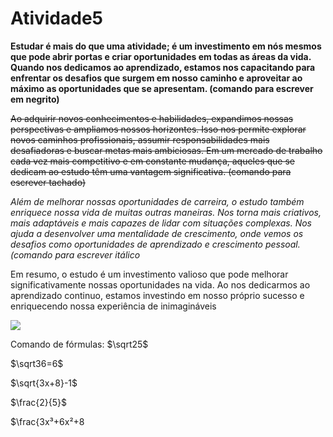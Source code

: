 # Atividade5
**Estudar é mais do que uma atividade; é um investimento em nós mesmos que pode abrir portas e criar oportunidades em todas as áreas da vida. Quando nos dedicamos ao aprendizado, estamos nos capacitando para enfrentar os desafios que surgem em nosso caminho e aproveitar ao máximo as oportunidades que se apresentam. (comando para escrever em negrito)**

~~Ao adquirir novos conhecimentos e habilidades, expandimos nossas perspectivas e ampliamos nossos horizontes. Isso nos permite explorar novos caminhos profissionais, assumir responsabilidades mais desafiadoras e buscar metas mais ambiciosas. Em um mercado de trabalho cada vez mais competitivo e em constante mudança, aqueles que se dedicam ao estudo têm uma vantagem significativa. (comando para escrever tachado)~~

*Além de melhorar nossas oportunidades de carreira, o estudo também enriquece nossa vida de muitas outras maneiras. Nos torna mais criativos, mais adaptáveis e mais capazes de lidar com situações complexas. Nos ajuda a desenvolver uma mentalidade de crescimento, onde vemos os desafios como oportunidades de aprendizado e crescimento pessoal. (comando para escrever itálico*

Em resumo, o estudo é um investimento valioso que pode melhorar significativamente nossas oportunidades na vida. Ao nos dedicarmos ao aprendizado continuo, estamos investindo em nosso próprio sucesso e enriquecendo nossa experiência de inimagináveis

![](https://tenor.com/pt-BR/view/hello-gojo-satoru-gojo-satoru-gif-7810568014399403739.gif)

Comando de fórmulas:
$\sqrt25$

$\sqrt36=6$

$\sqrt{3x+8}-1$

$\frac{2}{5}$

$\frac{3x³+6x²+8
